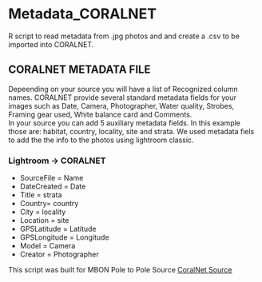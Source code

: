 # Metadata_CORALNET
R script to read metadata from .jpg photos and and create a .csv to be imported into CORALNET.

## CORALNET METADATA FILE
Depeending on your source you will have a list of Recognized column names. CORALNET provide several standard metadata fields 
for your images such as Date, Camera, Photographer, Water quality, Strobes, Framing gear used, White balance card and Comments.  
In your source you can add 5 auxiliary metadata fields. In this example those are: habitat, country, locality, site and strata. 
We used metadata fiels to add the the info to the photos using lightroom classic.

### Lightroom -> CORALNET
- SourceFile = Name 
- DateCreated = Date
- Title = strata
- Country= country
- City = locality
- Location = site
- GPSLatitude = Latitude
- GPSLongitude = Longitude
- Model = Camera
- Creator = Photographer

This script was built for MBON Pole to Pole Source [CoralNet Source](https://coralnet.ucsd.edu/source/1895/)

